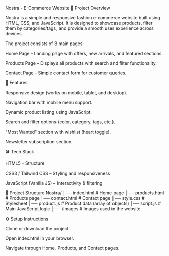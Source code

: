 Nostra - E-Commerce Website
📌 Project Overview

Nostra is a simple and responsive fashion e-commerce website built using HTML, CSS, and JavaScript. It is designed to showcase products, filter them by categories/tags, and provide a smooth user experience across devices.

The project consists of 3 main pages:

Home Page – Landing page with offers, new arrivals, and featured sections.

Products Page – Displays all products with search and filter functionality.

Contact Page – Simple contact form for customer queries.

🚀 Features

Responsive design (works on mobile, tablet, and desktop).

Navigation bar with mobile menu support.

Dynamic product listing using JavaScript.

Search and filter options (color, category, tags, etc.).

"Most Wanted" section with wishlist (heart toggle).

Newsletter subscription section.

🛠️ Tech Stack

HTML5 – Structure

CSS3 / Tailwind CSS – Styling and responsiveness

JavaScript (Vanilla JS) – Interactivity & filtering

📂 Project Structure
Nostra/
│── index.html          # Home page
│── products.html       # Products page
│── contact.html        # Contact page
│── style.css           # Stylesheet
│── product.js          # Product data (array of objects)
│── script.js           # Main JavaScript logic
│── /Images             # Images used in the website

⚙️ Setup Instructions

Clone or download the project.

Open index.html in your browser.

Navigate through Home, Products, and Contact pages.
